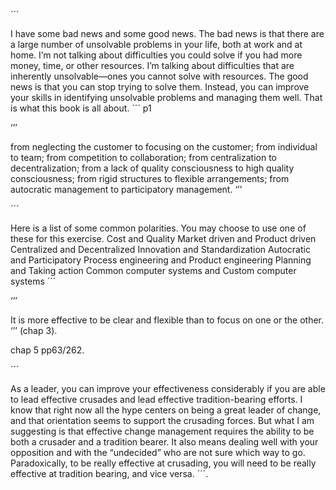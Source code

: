 ´´´


I have some bad news and some good news. The bad news is that there are a large number of unsolvable problems in your life, both at work and at home. I’m not talking about difficulties you could solve if you had more money, time, or other resources. I’m talking about difficulties that are inherently unsolvable—ones you cannot solve with resources. The good news is that you can stop trying to solve them. Instead, you can improve your skills in identifying unsolvable problems and managing them well. That is what this book is all about.
´´´ p1


‘’’

from neglecting the customer to focusing on the customer; from individual to team; from competition to collaboration; from centralization to decentralization; from a lack of quality consciousness to high quality consciousness; from rigid structures to flexible arrangements; from autocratic management to participatory management.
‘’’ 

´´´

Here is a list of some common polarities. You may choose to use one of these for this exercise. Cost and Quality Market driven and Product driven Centralized and Decentralized Innovation and Standardization Autocratic and Participatory Process engineering and Product engineering Planning and Taking action Common computer systems and Custom computer systems
´´´

‘’’

It is more effective to be clear and flexible than to focus on one or the other.
‘’’ (chap 3).   

chap 5 pp63/262.   

´´´

As a leader, you can improve your effectiveness considerably if you are able to lead effective crusades and lead effective tradition-bearing efforts. I know that right now all the hype centers on being a great leader of change, and that orientation seems to support the crusading forces. But what I am suggesting is that effective change management requires the ability to be both a crusader and a tradition bearer. It also means dealing well with your opposition and with the “undecided” who are not sure which way to go. Paradoxically, to be really effective at crusading, you will need to be really effective at tradition bearing, and vice versa.
´´´.   

